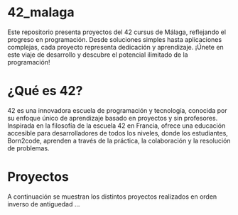 # 42_malaga

Este repositorio presenta proyectos del 42 cursus de Málaga, reflejando el progreso en programación. Desde soluciones simples hasta aplicaciones complejas, cada proyecto representa dedicación y aprendizaje. ¡Únete en este viaje de desarrollo y descubre el potencial ilimitado de la programación!

# ¿Qué es 42?

42 es una innovadora escuela de programación y tecnología, conocida por su enfoque único de aprendizaje basado en proyectos y sin profesores. Inspirada en la filosofía de la escuela 42 en Francia, ofrece una educación accesible para desarrolladores de todos los niveles, donde los estudiantes, Born2code, aprenden a través de la práctica, la colaboración y la resolución de problemas. 

# Proyectos

A continuación se muestran los distintos proyectos realizados en orden inverso de antiguedad ...


